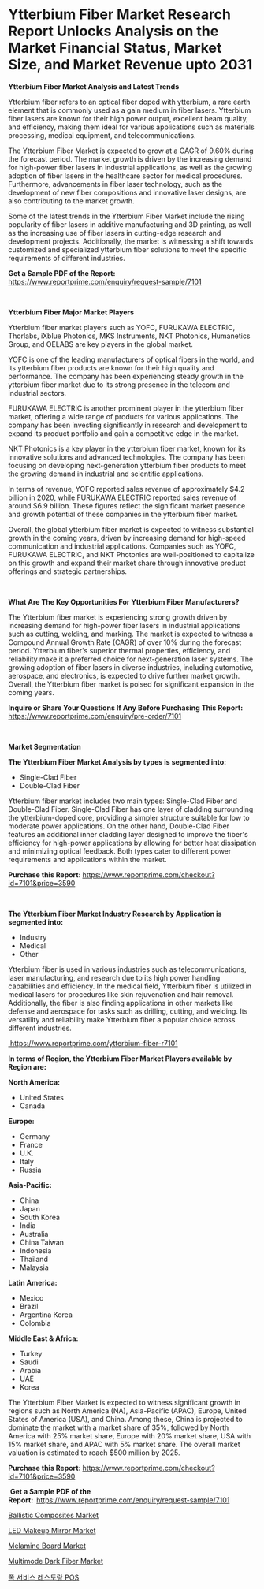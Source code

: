 <p><h1>Ytterbium Fiber Market Research Report Unlocks Analysis on the Market Financial Status, Market Size, and Market Revenue upto 2031</h1></p><p><strong>Ytterbium Fiber Market Analysis and Latest Trends</strong></p>
<p><p>Ytterbium fiber refers to an optical fiber doped with ytterbium, a rare earth element that is commonly used as a gain medium in fiber lasers. Ytterbium fiber lasers are known for their high power output, excellent beam quality, and efficiency, making them ideal for various applications such as materials processing, medical equipment, and telecommunications.</p><p>The Ytterbium Fiber Market is expected to grow at a CAGR of 9.60% during the forecast period. The market growth is driven by the increasing demand for high-power fiber lasers in industrial applications, as well as the growing adoption of fiber lasers in the healthcare sector for medical procedures. Furthermore, advancements in fiber laser technology, such as the development of new fiber compositions and innovative laser designs, are also contributing to the market growth.</p><p>Some of the latest trends in the Ytterbium Fiber Market include the rising popularity of fiber lasers in additive manufacturing and 3D printing, as well as the increasing use of fiber lasers in cutting-edge research and development projects. Additionally, the market is witnessing a shift towards customized and specialized ytterbium fiber solutions to meet the specific requirements of different industries.</p></p>
<p><strong>Get a Sample PDF of the Report:&nbsp;</strong> <a href="https://www.reportprime.com/enquiry/request-sample/7101">https://www.reportprime.com/enquiry/request-sample/7101</a></p>
<p>&nbsp;</p>
<p><strong>Ytterbium Fiber Major Market Players</strong></p>
<p><p>Ytterbium fiber market players such as YOFC, FURUKAWA ELECTRIC, Thorlabs, iXblue Photonics, MKS Instruments, NKT Photonics, Humanetics Group, and OELABS are key players in the global market.</p><p>YOFC is one of the leading manufacturers of optical fibers in the world, and its ytterbium fiber products are known for their high quality and performance. The company has been experiencing steady growth in the ytterbium fiber market due to its strong presence in the telecom and industrial sectors.</p><p>FURUKAWA ELECTRIC is another prominent player in the ytterbium fiber market, offering a wide range of products for various applications. The company has been investing significantly in research and development to expand its product portfolio and gain a competitive edge in the market.</p><p>NKT Photonics is a key player in the ytterbium fiber market, known for its innovative solutions and advanced technologies. The company has been focusing on developing next-generation ytterbium fiber products to meet the growing demand in industrial and scientific applications.</p><p>In terms of revenue, YOFC reported sales revenue of approximately $4.2 billion in 2020, while FURUKAWA ELECTRIC reported sales revenue of around $6.9 billion. These figures reflect the significant market presence and growth potential of these companies in the ytterbium fiber market.</p><p>Overall, the global ytterbium fiber market is expected to witness substantial growth in the coming years, driven by increasing demand for high-speed communication and industrial applications. Companies such as YOFC, FURUKAWA ELECTRIC, and NKT Photonics are well-positioned to capitalize on this growth and expand their market share through innovative product offerings and strategic partnerships.</p></p>
<p>&nbsp;</p>
<p><strong>What Are The Key Opportunities For Ytterbium Fiber Manufacturers?</strong></p>
<p><p>The Ytterbium fiber market is experiencing strong growth driven by increasing demand for high-power fiber lasers in industrial applications such as cutting, welding, and marking. The market is expected to witness a Compound Annual Growth Rate (CAGR) of over 10% during the forecast period. Ytterbium fiber's superior thermal properties, efficiency, and reliability make it a preferred choice for next-generation laser systems. The growing adoption of fiber lasers in diverse industries, including automotive, aerospace, and electronics, is expected to drive further market growth. Overall, the Ytterbium fiber market is poised for significant expansion in the coming years.</p></p>
<p><strong>Inquire or Share Your Questions If Any Before Purchasing This Report:</strong> <a href="https://www.reportprime.com/enquiry/pre-order/7101">https://www.reportprime.com/enquiry/pre-order/7101</a></p>
<p>&nbsp;</p>
<p><strong>Market Segmentation</strong></p>
<p><strong>The Ytterbium Fiber Market Analysis by types is segmented into:</strong></p>
<p><ul><li>Single-Clad Fiber</li><li>Double-Clad Fiber</li></ul></p>
<p><p>Ytterbium fiber market includes two main types: Single-Clad Fiber and Double-Clad Fiber. Single-Clad Fiber has one layer of cladding surrounding the ytterbium-doped core, providing a simpler structure suitable for low to moderate power applications. On the other hand, Double-Clad Fiber features an additional inner cladding layer designed to improve the fiber's efficiency for high-power applications by allowing for better heat dissipation and minimizing optical feedback. Both types cater to different power requirements and applications within the market.</p></p>
<p><strong>Purchase this Report:&nbsp;</strong><a href="https://www.reportprime.com/checkout?id=7101&price=3590">https://www.reportprime.com/checkout?id=7101&price=3590</a></p>
<p>&nbsp;</p>
<p><strong>The Ytterbium Fiber Market Industry Research by Application is segmented into:</strong></p>
<p><ul><li>Industry</li><li>Medical</li><li>Other</li></ul></p>
<p><p>Ytterbium fiber is used in various industries such as telecommunications, laser manufacturing, and research due to its high power handling capabilities and efficiency. In the medical field, Ytterbium fiber is utilized in medical lasers for procedures like skin rejuvenation and hair removal. Additionally, the fiber is also finding applications in other markets like defense and aerospace for tasks such as drilling, cutting, and welding. Its versatility and reliability make Ytterbium fiber a popular choice across different industries.</p></p>
<p><a href="https://www.reportprime.com/ytterbium-fiber-r7101">&nbsp;https://www.reportprime.com/ytterbium-fiber-r7101</a></p>
<p><strong>In terms of Region, the Ytterbium Fiber Market Players available by Region are:</strong></p>
<p>
    <p> <strong> North America: </strong>
        <ul>
            <li>United States</li>
            <li>Canada</li>
        </ul>
        </p> 
    <p> <strong> Europe: </strong>
        <ul>
            <li>Germany</li>
            <li>France</li>
            <li>U.K.</li>
            <li>Italy</li>
            <li>Russia</li>
        </ul>
        </p> 
    <p> <strong> Asia-Pacific: </strong>
        <ul>
            <li>China</li>
            <li>Japan</li>
            <li>South Korea</li>
            <li>India</li>
            <li>Australia</li>
            <li>China Taiwan</li>
            <li>Indonesia</li>
            <li>Thailand</li>
            <li>Malaysia</li>
        </ul>
        </p> 
    <p> <strong> Latin America: </strong>
        <ul>
            <li>Mexico</li>
            <li>Brazil</li>
            <li>Argentina Korea</li>
            <li>Colombia</li>
        </ul>
        </p> 
    <p> <strong> Middle East & Africa: </strong>
        <ul>
            <li>Turkey</li>
            <li>Saudi</li>
            <li>Arabia</li>
            <li>UAE</li>
            <li>Korea</li>
        </ul>
    </p>
    </p>
<p><p>The Ytterbium Fiber Market is expected to witness significant growth in regions such as North America (NA), Asia-Pacific (APAC), Europe, United States of America (USA), and China. Among these, China is projected to dominate the market with a market share of 35%, followed by North America with 25% market share, Europe with 20% market share, USA with 15% market share, and APAC with 5% market share. The overall market valuation is estimated to reach $500 million by 2025.</p></p>
<p><strong>Purchase this Report: </strong><a href="https://www.reportprime.com/checkout?id=7101&price=3590">https://www.reportprime.com/checkout?id=7101&price=3590</a></p>
<p>&nbsp;<strong>Get a Sample PDF of the Report:&nbsp;&nbsp;</strong><a href="https://www.reportprime.com/enquiry/request-sample/7101">https://www.reportprime.com/enquiry/request-sample/7101</a></p>
<p><strong></strong></p>
<p><p><a href="https://www.linkedin.com/pulse/ballistic-composites-market-size-growth-segmentation-pxjdf?trackingId=x3Jr1gHVAqLJ4XSl%2B5TNjg%3D%3D">Ballistic Composites Market</a></p><p><a href="https://issuu.com/reportprime-2/docs/led-makeup-mirror-market-size-2030.pptx">LED Makeup Mirror Market</a></p><p><a href="https://www.linkedin.com/pulse/melamine-board-market-research-report-key-successful-kvgnf?trackingId=Fnd%2FIo3LgNehBUVh1DIl2Q%3D%3D">Melamine Board Market</a></p><p><a href="https://github.com/RichRobinson5/Market-Research-Report-List-5/blob/main/multimode-dark-fiber-market.md">Multimode Dark Fiber Market</a></p><p><a href="https://github.com/sougarounis/Market-Research-Report-List-4/blob/main/919728971885.md">풀 서비스 레스토랑 POS</a></p></p>